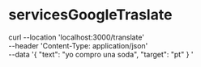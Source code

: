 # servicesGoogleTraslate

curl --location 'localhost:3000/translate' \
--header 'Content-Type: application/json' \
--data '{
    "text": "yo compro una soda",
    "target": "pt"
} '